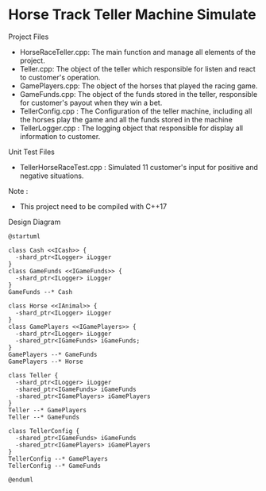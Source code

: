 # Horse Track Teller Machine Simulate

Project Files

* HorseRaceTeller.cpp: The main function and manage all elements of the project.
* Teller.cpp: The object of the teller which responsible for listen and react to customer's operation.
* GamePlayers.cpp: The object of the horses that played the racing game.
* GameFunds.cpp: The object of the funds stored in the teller, responsible for customer's payout when they win a bet.
* TellerConfig.cpp : The Configuration of the teller machine, including all the horses play the game and all the funds stored in the machine
* TellerLogger.cpp : The logging object that responsible for display all information to customer.

Unit Test Files

* TellerHorseRaceTest.cpp : Simulated 11 customer's input for positive and negative situations.

Note :

* This project need to be compiled with C++17

Design Diagram

```plantuml
@startuml

class Cash <<ICash>> {
  -shard_ptr<ILogger> iLogger
}
class GameFunds <<IGameFunds>> {
  -shard_ptr<ILogger> iLogger
}
GameFunds --* Cash

class Horse <<IAnimal>> {
  -shard_ptr<ILogger> iLogger
}
class GamePlayers <<IGamePlayers>> {
  -shard_ptr<ILogger> iLogger
  -shared_ptr<IGameFunds> iGameFunds;
}
GamePlayers --* GameFunds
GamePlayers --* Horse

class Teller {
  -shard_ptr<ILogger> iLogger
  -shared_ptr<IGameFunds> iGameFunds
  -shared_ptr<IGamePlayers> iGamePlayers
}
Teller --* GamePlayers
Teller --* GameFunds

class TellerConfig {
  -shared_ptr<IGameFunds> iGameFunds
  -shared_ptr<IGamePlayers> iGamePlayers
}
TellerConfig --* GamePlayers
TellerConfig --* GameFunds

@enduml
```